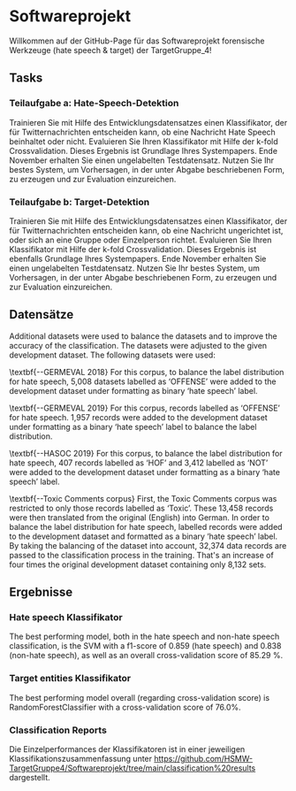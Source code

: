 # Softwareprojekt

Willkommen auf der GitHub-Page für das Softwareprojekt forensische Werkzeuge (hate speech &amp; target) der TargetGruppe_4!

## Tasks
### Teilaufgabe a: Hate-Speech-Detektion

Trainieren Sie mit Hilfe des Entwicklungsdatensatzes einen Klassifikator, der für Twitternachrichten entscheiden kann, ob eine Nachricht Hate Speech beinhaltet oder nicht. Evaluieren Sie Ihren Klassifikator mit Hilfe der k-fold Crossvalidation. Dieses Ergebnis ist Grundlage Ihres Systempapers. Ende November erhalten Sie einen ungelabelten Testdatensatz. Nutzen Sie Ihr bestes System, um Vorhersagen, in der unter Abgabe beschriebenen Form, zu erzeugen und zur Evaluation einzureichen.


### Teilaufgabe b: Target-Detektion

Trainieren Sie mit Hilfe des Entwicklungsdatensatzes einen Klassifikator, der für Twitternachrichten entscheiden kann, ob eine Nachricht ungerichtet ist, oder sich an eine Gruppe oder Einzelperson richtet. Evaluieren Sie Ihren Klassifikator mit Hilfe der k-fold Crossvalidation. Dieses Ergebnis ist ebenfalls Grundlage Ihres Systempapers. Ende November erhalten Sie einen ungelabelten Testdatensatz. Nutzen Sie Ihr bestes System, um Vorhersagen, in der unter Abgabe beschriebenen Form, zu erzeugen und zur Evaluation einzureichen.

## Datensätze

Additional datasets were used to balance the datasets and to improve the accuracy of the classification. The datasets were adjusted to the given development dataset. The following datasets were used:

\textbf{--GERMEVAL 2018}
For this corpus, to balance the label distribution for hate speech, 5,008 datasets labelled as ‘OFFENSE’ were added to the development dataset under formatting as binary ‘hate speech’ label.

\textbf{--GERMEVAL 2019}
For this corpus, records labelled as ‘OFFENSE’ for hate speech. 1,957 records were added to the development dataset under formatting as a binary ‘hate speech’ label to balance the label distribution.

\textbf{--HASOC 2019}
For this corpus, to balance the label distribution for hate speech, 407 records labelled as ‘HOF’ and 3,412 labelled as ‘NOT’ were added to the development dataset under formatting as a binary ‘hate speech’ label.

\textbf{--Toxic Comments corpus}
First, the Toxic Comments corpus was restricted to only those records labelled as ‘Toxic’. These 13,458 records were then translated from the original (English) into German. In order to balance the label distribution for hate speech, labelled records were added to the development dataset and formatted as a binary ‘hate speech’ label.
By taking the balancing of the dataset into account, 32,374 data records are passed to the classification process in the training. That's an increase of four times the original development dataset containing only 8,132 sets.

## Ergebnisse
### Hate speech Klassifikator

The best performing model, both in the hate speech and non-hate speech classification, is the SVM with a f1-score of 0.859 (hate speech) and 0.838 (non-hate speech), as well as an overall cross-validation score of 85.29 %.

### Target entities Klassifikator

The best performing model overall (regarding cross-validation score) is RandomForestClassifier with a cross-validation score of 76.0%.

### Classification Reports

Die Einzelperformances der Klassifikatoren ist in einer jeweiligen Klassifikationszusammenfassung unter https://github.com/HSMW-TargetGruppe4/Softwareprojekt/tree/main/classification%20results dargestellt. 

